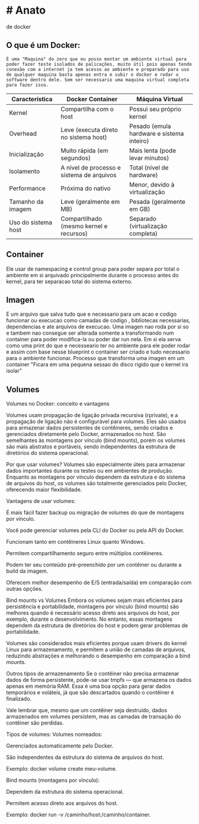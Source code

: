 # # Anato
 de docker 
## O que é um Docker: 
    É uma "Maquina" do zero que eu posso montar um ambiente virtual para poder fazer teste isolados de palicações, muito útil pois apenas tendo conexão com a internet ja tem acesso ao ambiente e preparado para uso de qualquer maquina basta apenas entra e subir o docker e rodar o software dentro dele. Sem ser necessario uma maquina virtual completa para fazer isso.
    

| Característica           | Docker Container                          | Máquina Virtual                           |
|--------------------------|-------------------------------------------|-------------------------------------------|
| Kernel                   | Compartilha com o host                    | Possui seu próprio kernel                 |
| Overhead                 | Leve (executa direto no sistema host)     | Pesado (emula hardware e sistema inteiro) |
| Inicialização            | Muito rápida (em segundos)                | Mais lenta (pode levar minutos)           |
| Isolamento               | A nível de processo e sistema de arquivos | Total (nível de hardware)                 |
| Performance              | Próxima do nativo                         | Menor, devido à virtualização             |
| Tamanho da imagem        | Leve (geralmente em MB)                   | Pesada (geralmente em GB)                 |
| Uso do sistema host      | Compartilhado (mesmo kernel e recursos)   | Separado (virtualização completa)         |

## Container 

Ele usar de namespacing e control group para poder separa por total o ambiente em si arquivado principalmente durante o processo antes do kernel, para ter separacao total do sistema externo.

## Imagen

E um arquivo que salva tudo que e necessario para um acao e codigo funcionar ou execucao como camadas de codigo , bibliotecas necessarias, dependencias e ate arquivos de execucao.
Uma imagen nao roda por si so e tambem nao consegue ser alterada somente a transformando num container para poder modifica-la ou poder dar run nela.
Em si ela serva como uma print do que e necesseario ter no ambiente para ele poder rodar e assim com base nesse blueprint o container ser criado e tudo necessario para o ambiente funcionar.
Processo que transforma uma imagen em um container "Ficara em uma pequena sessao do disco rigido que o kernel ira isolar"

## Volumes 

Volumes no Docker: conceito e vantagens

Volumes usam propagação de ligação privada recursiva (rprivate), e a propagação de ligação não é configurável para volumes. Eles são usados para armazenar dados persistentes de contêineres, sendo criados e gerenciados diretamente pelo Docker, armazenados no host. São semelhantes às montagens por vínculo (bind mounts), porém os volumes são mais abstratos e portáveis, sendo independentes da estrutura de diretórios do sistema operacional.

Por que usar volumes?
Volumes são especialmente úteis para armazenar dados importantes durante os testes ou em ambientes de produção. Enquanto as montagens por vínculo dependem da estrutura e do sistema de arquivos do host, os volumes são totalmente gerenciados pelo Docker, oferecendo maior flexibilidade.

Vantagens de usar volumes:

É mais fácil fazer backup ou migração de volumes do que de montagens por vínculo.

Você pode gerenciar volumes pela CLI do Docker ou pela API do Docker.

Funcionam tanto em contêineres Linux quanto Windows.

Permitem compartilhamento seguro entre múltiplos contêineres.

Podem ter seu conteúdo pré-preenchido por um contêiner ou durante a build da imagem.

Oferecem melhor desempenho de E/S (entrada/saída) em comparação com outras opções.

Bind mounts vs Volumes
Embora os volumes sejam mais eficientes para persistência e portabilidade, montagens por vínculo (bind mounts) são melhores quando é necessário acesso direto aos arquivos do host, por exemplo, durante o desenvolvimento. No entanto, essas montagens dependem da estrutura de diretórios do host e podem gerar problemas de portabilidade.

Volumes são considerados mais eficientes porque usam drivers do kernel Linux para armazenamento, e permitem a união de camadas de arquivos, reduzindo abstrações e melhorando o desempenho em comparação a bind mounts.

Outros tipos de armazenamento
Se o contêiner não precisa armazenar dados de forma persistente, pode-se usar tmpfs — que armazena os dados apenas em memória RAM. Essa é uma boa opção para gerar dados temporários e voláteis, já que são descartados quando o contêiner é finalizado.

Vale lembrar que, mesmo que um contêiner seja destruído, dados armazenados em volumes persistem, mas as camadas de transação do contêiner são perdidas.

Tipos de volumes:
Volumes nomeados:

Gerenciados automaticamente pelo Docker.

São independentes da estrutura do sistema de arquivos do host.

Exemplo: docker volume create meu-volume.

Bind mounts (montagens por vínculo):

Dependem da estrutura do sistema operacional.

Permitem acesso direto aos arquivos do host.

Exemplo: docker run -v /caminho/host:/caminho/container.
